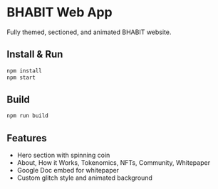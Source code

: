 # BHABIT Web App

Fully themed, sectioned, and animated BHABIT website.

## Install & Run

```bash
npm install
npm start
```

## Build

```bash
npm run build
```

## Features

- Hero section with spinning coin
- About, How it Works, Tokenomics, NFTs, Community, Whitepaper
- Google Doc embed for whitepaper
- Custom glitch style and animated background
